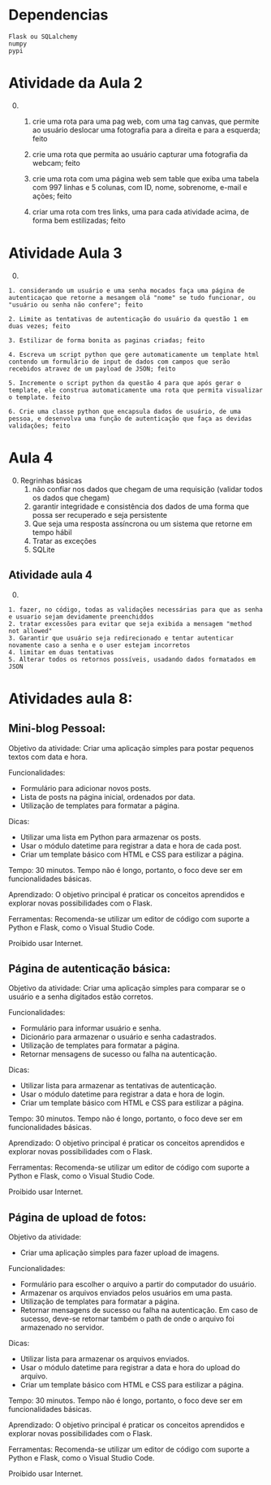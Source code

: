 # Dependencias
    Flask ou SQLalchemy
    numpy
    pypi


# Atividade da Aula 2

0. 
    1. crie uma rota para uma pag web, com uma tag canvas, que permite ao usuário deslocar uma fotografia para a direita e para a esquerda; feito

    2. crie uma rota que permita ao usuário capturar uma fotografia da webcam; feito

    3. crie uma rota com uma página web sem table que exiba uma tabela com 997 linhas e 5 colunas, com ID,  nome, sobrenome, e-mail e ações; feito

    4. criar uma rota com tres links, uma para cada atividade acima, de forma bem estilizadas; feito



# Atividade Aula 3

0. 

    1. considerando um usuário e uma senha mocados faça uma página de autenticaçao que retorne a mesangem olá "nome" se tudo funcionar, ou "usuário ou senha não confere"; feito

    2. Limite as tentativas de autenticação do usuário da questão 1 em duas vezes; feito

    3. Estilizar de forma bonita as paginas criadas; feito

    4. Escreva um script python que gere automaticamente um template html contendo um formulário de input de dados com campos que serão recebidos atravez de um payload de JSON; feito

    5. Incremente o script python da questão 4 para que após gerar o template, ele construa automaticamente uma rota que permita visualizar o template. feito

    6. Crie uma classe python que encapsula dados de usuário, de uma pessoa, e desenvolva uma função de autenticação que faça as devidas validações; feito

# Aula 4

0. Regrinhas básicas
    1. não confiar nos dados que chegam de uma requisição (validar todos os dados que chegam)
    2. garantir integridade e consistência dos dados de uma forma que possa ser recuperado e seja persistente 
    3. Que seja uma resposta assíncrona ou um sistema que retorne em tempo hábil
    4. Tratar as exceções
    5. SQLite

## Atividade aula 4

0. 

    1. fazer, no código, todas as validações necessárias para que as senha e usuario sejam devidamente preenchiddos
    2. tratar excessões para evitar que seja exibida a mensagem "method not allowed"
    3. Garantir que usuário seja redirecionado e tentar autenticar novamente caso a senha e o user estejam incorretos
    4. limitar em duas tentativas
    5. Alterar todos os retornos possíveis, usadando dados formatados em JSON


# Atividades aula 8:

## Mini-blog Pessoal:

Objetivo da atividade: 
Criar uma aplicação simples para postar pequenos textos com data e hora.

Funcionalidades:
- Formulário para adicionar novos posts.
- Lista de posts na página inicial, ordenados por data.
- Utilização de templates para formatar a página.

Dicas:
- Utilizar uma lista em Python para armazenar os posts.
- Usar o módulo datetime para registrar a data e hora de cada post.
- Criar um template básico com HTML e CSS para estilizar a página.

Tempo: 30 minutos. Tempo não é longo, portanto, o foco deve ser em funcionalidades básicas.

Aprendizado: O objetivo principal é praticar os conceitos aprendidos e explorar novas possibilidades com o Flask.

Ferramentas: Recomenda-se utilizar um editor de código com suporte a Python e Flask, como o Visual Studio Code.

Proibido usar Internet.

    
## Página de autenticação básica:

Objetivo da atividade: 
Criar uma aplicação simples para comparar se o usuário e a senha digitados estão corretos.

Funcionalidades:
- Formulário para informar usuário e senha.
- Dicionário para armazenar o usuário e senha cadastrados.
- Utilização de templates para formatar a página.
- Retornar mensagens de sucesso ou falha na autenticação.

Dicas: 
- Utilizar lista para armazenar as tentativas de autenticação.
- Usar o módulo datetime para registrar a data e hora de login.
- Criar um template básico com HTML e CSS para estilizar a página.

Tempo: 30 minutos. Tempo não é longo, portanto, o foco deve ser em funcionalidades básicas.

Aprendizado: O objetivo principal é praticar os conceitos aprendidos e explorar novas possibilidades com o Flask.

Ferramentas: Recomenda-se utilizar um editor de código com suporte a Python e Flask, como o Visual Studio Code.

Proibido usar Internet.


## Página de upload de fotos:

Objetivo da atividade: 
- Criar uma aplicação simples para fazer upload de imagens.

Funcionalidades:
- Formulário para escolher o arquivo a partir do computador do usuário.
- Armazenar os arquivos enviados pelos usuários em uma pasta.
- Utilização de templates para formatar a página.
- Retornar mensagens de sucesso ou falha na autenticação. Em caso de sucesso, deve-se retornar também o path de onde o arquivo foi armazenado no servidor.

Dicas:
- Utilizar lista para armazenar os arquivos enviados.
- Usar o módulo datetime para registrar a data e hora do upload do arquivo.
- Criar um template básico com HTML e CSS para estilizar a página.

Tempo: 30 minutos. Tempo não é longo, portanto, o foco deve ser em funcionalidades básicas.

Aprendizado: O objetivo principal é praticar os conceitos aprendidos e explorar novas possibilidades com o Flask.

Ferramentas: Recomenda-se utilizar um editor de código com suporte a Python e Flask, como o Visual Studio Code.

Proibido usar Internet.